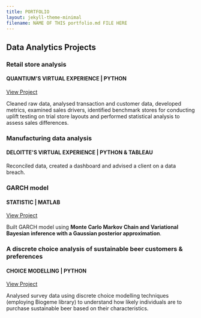 ```yaml
---
title: PORTFOLIO
layout: jekyll-theme-minimal
filename: NAME OF THIS portfolio.md FILE HERE
--- 
```


## Data Analytics Projects
### Retail store analysis
#### QUANTIUM'S VIRTUAL EXPERIENCE | PYTHON
[View Project](https://github.com/lynhtrann22/personal_project/tree/c7f2a4644f378dd98b8acb3f1d9d7cf398aeefcf/retail_store)

Cleaned raw data, analysed transaction and customer data, developed metrics, examined sales drivers, identified benchmark stores for conducting uplift testing on trial store layouts and performed statistical analysis to assess sales differences.

### Manufacturing data analysis
#### DELOITTE'S VIRTUAL EXPERIENCE | PYTHON & TABLEAU 

Reconciled data, created a dashboard and advised a client on a data breach.

### GARCH model 
#### STATISTIC | MATLAB
[View Project](https://github.com/lynhtrann22/personal_project/tree/c7f2a4644f378dd98b8acb3f1d9d7cf398aeefcf/GARCH-model)

Built GARCH model using **Monte Carlo Markov Chain and Variational Bayesian inference with a Gaussian posterior approximation**.

### A discrete choice analysis of sustainable beer customers & preferences
#### CHOICE MODELLING | PYTHON 
[View Project](https://github.com/lynhtrann22/personal_project/tree/c7f2a4644f378dd98b8acb3f1d9d7cf398aeefcf/choice-modelling)

Analysed survey data using discrete choice modelling techniques (employing Biogeme library) to understand how likely individuals are to purchase sustainable beer based on their characteristics.
